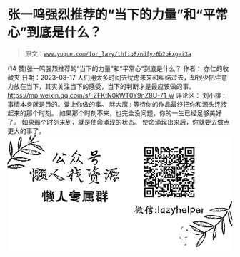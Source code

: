# 张一鸣强烈推荐的“当下的力量”和“平常心”到底是什么？

> 原文：[`www.yuque.com/for_lazy/thfiu8/ndfyz6b2okxgei3a`](https://www.yuque.com/for_lazy/thfiu8/ndfyz6b2okxgei3a)

<ne-h2 id="7f74baae" data-lake-id="7f74baae"><ne-heading-ext><ne-heading-anchor></ne-heading-anchor><ne-heading-fold></ne-heading-fold></ne-heading-ext><ne-heading-content><ne-text id="ua586d24b">(14 赞)张一鸣强烈推荐的“当下的力量”和“平常心”到底是什么？</ne-text></ne-heading-content></ne-h2> <ne-p id="u362384fc" data-lake-id="u362384fc"><ne-text id="u4501d976">作者： 亦仁的收藏夹</ne-text></ne-p> <ne-p id="u62554ab6" data-lake-id="u62554ab6"><ne-text id="ucf417bff">日期：2023-08-17</ne-text></ne-p> <ne-p id="ubf65e48a" data-lake-id="ubf65e48a"><ne-text id="uacfb316c">人们用太多时间去忧虑未来和纠结过去，却很少把注意力放在当下，其实关注当下的感受，当下的判断才是最应该做的事。</ne-text></ne-p> <ne-p id="u3f23420e" data-lake-id="u3f23420e">[<ne-text id="u28deaf58">https://mp.weixin.qq.com/s/_ZFKtN0kWT0Y9nZ8U-71_w</ne-text>](https://mp.weixin.qq.com/s/_ZFKtN0kWT0Y9nZ8U-71_w)</ne-p> <ne-hole id="u12286ada" data-lake-id="u12286ada"><ne-card data-card-name="hr" data-card-type="block" id="QwdPi" data-event-boundary="card"><ne-p id="ufe2556ef" data-lake-id="ufe2556ef"><ne-text id="ua0c90574">评论区：</ne-text></ne-p> <ne-p id="u2a23d8d8" data-lake-id="u2a23d8d8"><ne-text id="u14f2b0c4">刘小排 : 事情本身就是目的。爱上你做的事。</ne-text> <ne-text id="ubd7c12a6">胖大魔 : 等待你的作品最终把你和源头连接起来的那个时刻。</ne-text></ne-p> <ne-p id="ue07cbf0b" data-lake-id="ue07cbf0b"><ne-text id="u7b6b49db">如果那个时刻不来，也完全没问题，你的一生已经足够美好了。</ne-text></ne-p> <ne-p id="u7d8a7b94" data-lake-id="u7d8a7b94"><ne-text id="u2fe41fdb">如果那个时刻来到，就是使命涌现的状态。</ne-text></ne-p> <ne-p id="udcdf6ceb" data-lake-id="udcdf6ceb"><ne-text id="u738dd310">使命涌现出来后，你就要去做点更大的事了。</ne-text></ne-p> <ne-p id="u803ba3f0" data-lake-id="u803ba3f0"><ne-card data-card-name="image" data-card-type="inline" id="rIdhP" data-event-boundary="card">![](img/894d30a529e7c37bcd3392323c99941c.png)  <ne-hole id="u6cf954af" data-lake-id="u6cf954af"><ne-card data-card-name="hr" data-card-type="block" id="bBJtC" data-event-boundary="card"></ne-card></ne-hole></ne-card></ne-p></ne-card></ne-hole>
